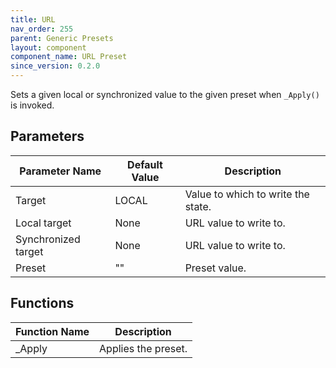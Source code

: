 ```yaml
---
title: URL
nav_order: 255
parent: Generic Presets
layout: component
component_name: URL Preset
since_version: 0.2.0
---
```


Sets a given local or synchronized value to the given preset when `_Apply()` is invoked.

## Parameters

| Parameter Name      | Default Value | Description                        |
|---------------------|---------------|------------------------------------|
| Target              | LOCAL         | Value to which to write the state. |
| Local target        | None          | URL value to write to.             |
| Synchronized target | None          | URL value to write to.             |
| Preset              | ""            | Preset value.                      |

## Functions

| Function Name | Description         |
|---------------|---------------------|
| _Apply        | Applies the preset. |